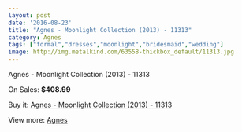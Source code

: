 ```yaml
---
layout: post
date: '2016-08-23'
title: "Agnes - Moonlight Collection (2013) - 11313"
category: Agnes
tags: ["formal","dresses","moonlight","bridesmaid","wedding"]
image: http://img.metalkind.com/63558-thickbox_default/11313.jpg
---
```

Agnes - Moonlight Collection (2013) - 11313

On Sales: **$408.99**
<a href="https://www.metalkind.com/en/agnes/128-11313.html"><amp-img layout="responsive" width="600" height="600" src="//img.metalkind.com/63558-thickbox_default/11313.jpg" alt="Agnes - Moonlight Collection (2013) - 11313 0" /></a>

Buy it: [Agnes - Moonlight Collection (2013) - 11313](https://www.metalkind.com/en/agnes/128-11313.html "Agnes - Moonlight Collection (2013) - 11313")

View more: [Agnes](https://www.metalkind.com/en/4-agnes "Agnes")